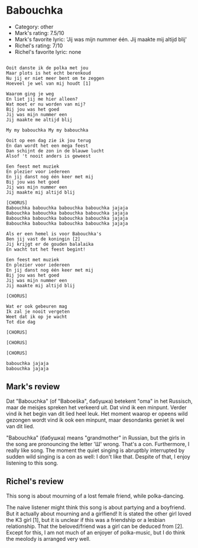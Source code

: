 # Babouchka

 * Category: other
 * Mark's rating: 7.5/10
 * Mark's favorite lyric: 'Jij was mijn nummer één. Jij maakte mij altijd blij'
 * Richel's rating: 7/10
 * Richel's favorite lyric: none

```

Ooit danste ik de polka met jou
Maar plots is het echt berenkoud
Nu jij er niet meer bent om te zeggen
Hoeveel je wel van mij houdt [1]

Waarom ging je weg
En liet jij me hier alleen?
Wat moet er nu worden van mij?
Bij jou was het goed
Jij was mijn nummer een
Jij maakte me altijd blij

My my babouchka My my babouchka

Ooit op een dag zie ik jou terug
En dan wordt het een mega feest
Dan schijnt de zon in de blauwe lucht
Alsof 't nooit anders is geweest

Een feest met muziek
En plezier voor iedereen
En jij danst nog één keer met mij
Bij jou was het goed
Jij was mijn nummer een
Jij maakte mij altijd blij

[CHORUS]
Babouchka babouchka babouchka babouchka jajaja
Babouchka babouchka babouchka babouchka jajaja
Babouchka babouchka babouchka babouchka jajaja
Babouchka babouchka babouchka babouchka jajaja

Als er een hemel is voor Babouchka's
Ben jij vast de koningin [2]
Jij krijgt er de gouden balalaika
En wacht tot het feest begint!

Een feest met muziek
En plezier voor iedereen
En jij danst nog één keer met mij
Bij jou was het goed
Jij was mijn nummer een
Jij maakte mij altijd blij

[CHORUS]

Wat er ook gebeuren mag
Ik zal je nooit vergeten
Weet dat ik op je wacht
Tot die dag

[CHORUS]

[CHORUS]

[CHORUS]

babouchka jajaja
babouchka jajaja

```

## Mark's review

Dat "Babouchka" (of "Baboeška", бабушка) betekent "oma" in het Russisch, maar de meisjes spreken het verkeerd uit. Dat vind ik een minpunt. Verder vind ik het begin van dit lied heel leuk. Het moment waarop er opeens wild gezongen wordt vind ik ook een minpunt, maar desondanks geniet ik wel van dit lied.

"Babouchka" (бабушка) means "grandmother" in Russian, but the girls in the song are pronouncing the letter 'Ш' wrong. That's a con. Furthermore, I really like song. The moment the quiet singing is abruptbly interrupted by sudden wild singing is a con as well: I don't like that. Despite of that, I enjoy listening to this song.

## Richel's review

This song is about mourning of a lost female friend, while polka-dancing.

The naive listener might think this song is about partying and a boyfriend. 
But it actually about mourning and a girlfiend! It is stated the other girl loved the K3 girl [1],
but it is unclear if this was a friendship or a lesbian relationship. That the beloved/friend was
a girl can be deduced from [2]. Except for this, I am not much of an enjoyer of polka-music, but
I do think the meolody is arranged very well.
